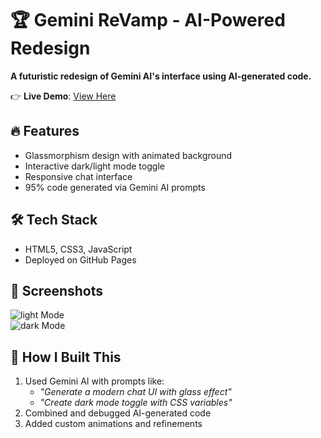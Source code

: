 # 🏆 Gemini ReVamp - AI-Powered Redesign  
**A futuristic redesign of Gemini AI's interface using AI-generated code.**  

👉 **Live Demo**: [View Here](https://08preeti.github.io/gemini-revamp)  

## 🔥 Features  
- Glassmorphism design with animated background  
- Interactive dark/light mode toggle  
- Responsive chat interface  
- 95% code generated via Gemini AI prompts  

## 🛠️ Tech Stack  
- HTML5, CSS3, JavaScript  
- Deployed on GitHub Pages  

## 📸 Screenshots  
![light Mode](screenshot-light.png)  
![dark Mode](screenshot-dark.png)  

## 🚀 How I Built This  
1. Used Gemini AI with prompts like:  
   - *"Generate a modern chat UI with glass effect"*  
   - *"Create dark mode toggle with CSS variables"*  
2. Combined and debugged AI-generated code  
3. Added custom animations and refinements  
